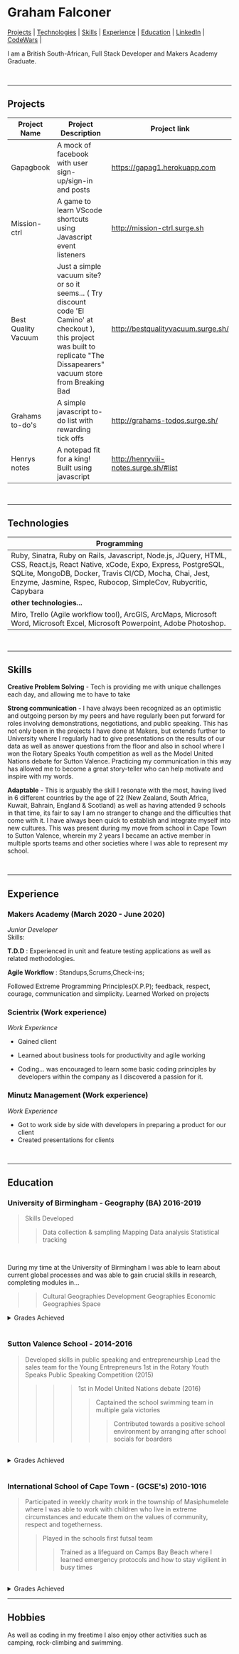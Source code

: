 <h1> Graham Falconer </h1>

[Projects](#Projects) | [Technologies](#Technologies) | [Skills](#Skills) | [Experience](#Experience) | [Education](#Education) | [LinkedIn](https://www.linkedin.com/in/graham-falconer-696b0716b "Grahams LinkedIn") | [CodeWars](https://www.codewars.com/users/grahamcodes98 "Grahams CodeWars") | 

I am a British South-African, Full Stack Developer and Makers Academy Graduate.

<br />

------------------------

<h2 id="Projects"> Projects </h2>

| Project Name | Project Description | Project link | Status |
|--------------|------------------------------|----------|----|
| Gapagbook | A mock of facebook with user sign-up/sign-in and posts | https://gapag1.herokuapp.com | Complete |
| Mission-ctrl | A game to learn VScode shortcuts using Javascript event listeners | http://mission-ctrl.surge.sh | Complete |
| Best Quality Vacuum | Just a simple vacuum site? or so it seems... ( Try discount code 'El Camino' at checkout ), this project was built to replicate "The Dissapearers" vacuum store from Breaking Bad| http://bestqualityvacuum.surge.sh/ | under construction |
| Grahams to-do's | A simple javascript to-do list with rewarding tick offs | http://grahams-todos.surge.sh/ | Complete |
| Henrys notes | A notepad fit for a king! Built using javascript | http://henryviii-notes.surge.sh/#list | Complete |

<br />

------------------------

<h2 id="Technologies"> Technologies </h2>

|**Programming**|
|--------------------------------|
| Ruby, Sinatra, Ruby on Rails, Javascript, Node.js, JQuery, HTML, CSS, React.js, React Native, xCode, Expo, Express, PostgreSQL, SQLite, MongoDB, Docker, Travis CI/CD, Mocha, Chai, Jest, Enzyme, Jasmine, Rspec, Rubocop, SimpleCov, Rubycritic, Capybara |
|**other technologies...**|
|Miro, Trello (Agile workflow tool), ArcGIS, ArcMaps, Microsoft Word, Microsoft Excel, Microsoft Powerpoint, Adobe Photoshop.|


<br />

------------------------

<h2 id="Skills"> Skills </h2>

**Creative Problem Solving** - Tech is providing me with unique challenges each day, and allowing me to have to take  

**Strong communication** - I have always been recognized as an optimistic and outgoing person by my peers and have regularly been put forward for roles involving demonstrations, negotiations, and public speaking. This has not only been in the projects I have done at Makers, but extends further to University where I regularly had to give presentations on the results of our data as well as answer questions from the floor and also in school where I won the Rotary Speaks Youth competition as well as the Model United Nations debate for Sutton Valence. Practicing my communication in this way has allowed me to become a great story-teller who can help motivate and inspire with my words.

**Adaptable** - This is arguably the skill I resonate with the most, having lived in 6 different countries by the age of 22 (New Zealand, South Africa, Kuwait, Bahrain, England & Scotland) as well as having attended 9 schools in that time, its fair to say I am no stranger to change and the difficulties that come with it. I have always been quick to establish and integrate myself into new cultures. This was present during my move from school in Cape Town to Sutton Valence, wherein my 2 years I became an active member in multiple sports teams and other societies where I was able to represent my school.


<br />

------------------------

<h2 id="Experience"> Experience </h2>

<h3> Makers Academy (March 2020 - June 2020) </h3> 

*Junior Developer*  
Skills:

**T.D.D** : Experienced in unit and feature testing applications as well as related methodologies.

**Agile Workflow** : Standups,Scrums,Check-ins; 

Followed Extreme Programming Principles(X.P.P); feedback, respect, courage, communication and simplicity.
Learned 
Worked on projects


<h3> Scientrix (Work experience) </h3>

*Work Experience*  
- Gained client 
- Learned about business tools for productivity and agile working

- Coding... was encouraged to learn some basic coding principles by developers within the company as I discovered a passion for it.


<h3> Minutz Management (Work experience) </h3>

*Work Experience*  
- Got to work side by side with developers in preparing a product for our client
- Created presentations for clients



<br />

------------------------


<h2 id="Education"> Education </h2>

<h3> University of Birmingham - Geography (BA) 2016-2019 </h3>

  > Skills Developed
  >> Data collection & sampling
  >> Mapping
  >> Data analysis
  >> Statistical tracking

<br />


During my time at the University of Birmingham I was able to learn about current global processes and was able to gain crucial skills in research, completing modules in...
>
>> Cultural Geographies
>>Development Geographies
>>Economic Geographies
>>Space

<details>
<summary> Grades Achieved </summary>
<br>
 Geography CofHE - 2:1
 *DNF - Left due to health complications in Sept 2018, remained as a registered student till Feb 2019*

 
</details>
  
  <br />
  

<h3> Sutton Valence School - 2014-2016 </h3>

  > Developed skills in public speaking and entrepreneurship
  > Lead the sales team for the Young Entrepreneurs
  > 1st in the Rotary Youth Speaks Public Speaking Competition (2015)
  >>>> 1st in Model United Nations debate (2016)
  >>>>> Captained the school swimming team in multiple gala victories
  >>>>>>  Contributed towards a positive school environment by arranging after school socials for boarders 

<br />

<details>
<summary> Grades Achieved </summary>
<br>
 *(A-levels)*
 
|Subject| Grade |
 |------|--------|
| Geography | A* |
| Business | A | 
| Economics | B |
| Biology (AS) | B |

</details>

<br />

<h3> International School of Cape Town - (GCSE's) 2010-1016 </h3>

  > Participated in weekly charity work in the township of Masiphumelele where I was able to work with children who live in extreme circumstances and educate them on the values of community, respect and togetherness.
>> Played in the schools first futsal team
>>> Trained as a lifeguard on Camps Bay Beach where I learned emergency protocols and how to stay vigilient in busy times 

<br />

<details>
<summary> Grades Achieved </summary>
<br>
*IGCSE's (CIE)*

|Subject | Grade |
|--------|------|
| Geography |  A* |
| Biology | A* |
| Chemistry | B |
| Business | A |
| Maths | B |
| English Language | B |
| English Literature | B |
| French | B |
| Art | C |
</details>


___________________________________________

<h2> Hobbies </h2>

As well as coding in my freetime I also enjoy other activities such as camping, rock-climbing and swimming.
